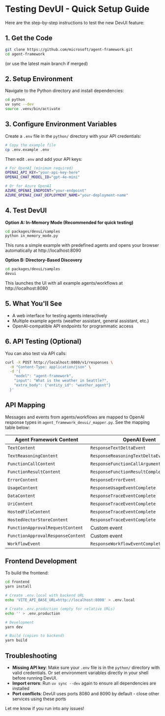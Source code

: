 # Testing DevUI - Quick Setup Guide

Here are the step-by-step instructions to test the new DevUI feature:

## 1. Get the Code

```bash
git clone https://github.com/microsoft/agent-framework.git
cd agent-framework
```

(or use the latest main branch if merged)

## 2. Setup Environment

Navigate to the Python directory and install dependencies:

```bash
cd python
uv sync --dev
source .venv/bin/activate
```

## 3. Configure Environment Variables

Create a `.env` file in the `python/` directory with your API credentials:

```bash
# Copy the example file
cp .env.example .env
```

Then edit `.env` and add your API keys:

```bash
# For OpenAI (minimum required)
OPENAI_API_KEY="your-api-key-here"
OPENAI_CHAT_MODEL_ID="gpt-4o-mini"

# Or for Azure OpenAI
AZURE_OPENAI_ENDPOINT="your-endpoint"
AZURE_OPENAI_CHAT_DEPLOYMENT_NAME="your-deployment-name"
```

## 4. Test DevUI

**Option A: In-Memory Mode (Recommended for quick testing)**

```bash
cd packages/devui/samples
python in_memory_mode.py
```

This runs a simple example with predefined agents and opens your browser automatically at http://localhost:8090

**Option B: Directory-Based Discovery**

```bash
cd packages/devui/samples
devui
```

This launches the UI with all example agents/workflows at http://localhost:8080

## 5. What You'll See

- A web interface for testing agents interactively
- Multiple example agents (weather assistant, general assistant, etc.)
- OpenAI-compatible API endpoints for programmatic access

## 6. API Testing (Optional)

You can also test via API calls:

```bash
curl -X POST http://localhost:8080/v1/responses \
  -H "Content-Type: application/json" \
  -d '{
    "model": "agent-framework",
    "input": "What is the weather in Seattle?",
    "extra_body": {"entity_id": "weather_agent"}
  }'
```

## API Mapping

Messages and events from agents/workflows are mapped to OpenAI response types in `agent_framework_devui/_mapper.py`. See the mapping table below:

| Agent Framework Content           | OpenAI Event                              | Type     |
| --------------------------------- | ----------------------------------------- | -------- |
| `TextContent`                     | `ResponseTextDeltaEvent`                  | Official |
| `TextReasoningContent`            | `ResponseReasoningTextDeltaEvent`         | Official |
| `FunctionCallContent`             | `ResponseFunctionCallArgumentsDeltaEvent` | Official |
| `FunctionResultContent`           | `ResponseFunctionResultComplete`          | Custom   |
| `ErrorContent`                    | `ResponseErrorEvent`                      | Official |
| `UsageContent`                    | `ResponseUsageEventComplete`              | Custom   |
| `DataContent`                     | `ResponseTraceEventComplete`              | Custom   |
| `UriContent`                      | `ResponseTraceEventComplete`              | Custom   |
| `HostedFileContent`               | `ResponseTraceEventComplete`              | Custom   |
| `HostedVectorStoreContent`        | `ResponseTraceEventComplete`              | Custom   |
| `FunctionApprovalRequestContent`  | Custom event                              | Custom   |
| `FunctionApprovalResponseContent` | Custom event                              | Custom   |
| `WorkflowEvent`                   | `ResponseWorkflowEventComplete`           | Custom   |

## Frontend Development

To build the frontend:

```bash
cd frontend
yarn install

# Create .env.local with backend URL
echo 'VITE_API_BASE_URL=http://localhost:8000' > .env.local

# Create .env.production (empty for relative URLs)
echo '' > .env.production

# Development
yarn dev

# Build (copies to backend)
yarn build
```

## Troubleshooting

- **Missing API key**: Make sure your `.env` file is in the `python/` directory with valid credentials. Or set environment variables directly in your shell before running DevUI.
- **Import errors**: Run `uv sync --dev` again to ensure all dependencies are installed
- **Port conflicts**: DevUI uses ports 8080 and 8090 by default - close other services using these ports

Let me know if you run into any issues!
